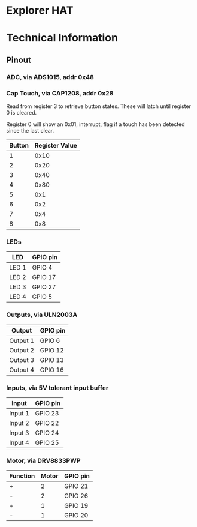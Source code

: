 # Explorer HAT



# Technical Information

## Pinout

### ADC, via ADS1015, addr 0x48

### Cap Touch, via CAP1208, addr 0x28

Read from register 3 to retrieve button states. These will latch until register 0 is cleared.

Register 0 will show an 0x01, interrupt, flag if a touch has been detected since the last clear.

Button | Register Value
-------|-----------------
1      | 0x10
2      | 0x20
3      | 0x40
4      | 0x80
5      | 0x1
6      | 0x2
7      | 0x4
8      | 0x8

### LEDs

LED   | GPIO pin
------|--------
LED 1 | GPIO 4
LED 2 | GPIO 17
LED 3 | GPIO 27
LED 4 | GPIO 5

### Outputs, via ULN2003A

Output   | GPIO pin
---------|----------
Output 1 | GPIO 6
Output 2 | GPIO 12
Output 3 | GPIO 13
Output 4 | GPIO 16

### Inputs, via 5V tolerant input buffer

Input    | GPIO pin
---------|-----------
Input 1  | GPIO 23
Input 2  | GPIO 22
Input 3  | GPIO 24
Input 4  | GPIO 25

### Motor, via DRV8833PWP

Function | Motor | GPIO pin
---------|-------|-----------
    +    |   2   | GPIO 21
    -    |   2   | GPIO 26
    +    |   1   | GPIO 19
    -    |   1   | GPIO 20
